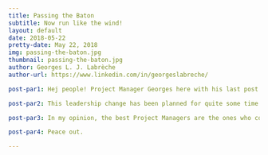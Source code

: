 ```yaml
---
title: Passing the Baton
subtitle: Now run like the wind!
layout: default
date: 2018-05-22
pretty-date: May 22, 2018
img: passing-the-baton.jpg
thumbnail: passing-the-baton.jpg
author: Georges L. J. Labrèche
author-url: https://www.linkedin.com/in/georgeslabreche/

post-par1: Hej people! Project Manager Georges here with his last post as a Project Manager! That's right, now that the Critical Design has been submitted it is time for more capable leadership to take this baby into the next level and actually build it. Plus, I suspect the team is getting a bit weary of me assigning them tasks like hot potatoes fresh out of the oven. Change is good! Who is the new PM, you ask? Drumroll... Natalie Lawton!

post-par2: This leadership change has been planned for quite some time actually. More precisely, since I found out that I wasn't going to be able to be physically present at our Space Campus home base in Kiruna during the very exciting Experiment Building and Testing phase of the project. I leave at the end of this month and won't be back to Space Campus until early October, just a few weeks prior our launch window. There are several ways I can still contribute remotely, notably with documentation, outreach, assisting our new fearless leader, and hopefully I can team up with Ansyar and Gustav with software development efforts.

post-par3: In my opinion, the best Project Managers are the ones who continuously aim to make themselves redundant. I definitely got a lot of help from Natalie in this aspect where she's basically been acting as a Deputy Project Manager for quite some time now and has taken many initiatives towards ensuring that our output is at a high standard that we can all be proud of. Because of this, the transition is happening quite smoothly and I'm sure the team will do a fantastic job supporting her leadership. Go Natalie! Go Team!

post-par4: Peace out. 

---
```

